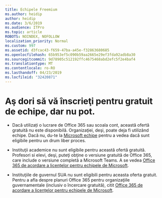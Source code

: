 ```yaml
---
title: Echipele Freemium
ms.author: heidip
author: heidip
ms.date: 3/6/2019
ms.audience: ITPro
ms.topic: article
ROBOTS: NOINDEX, NOFOLLOW
localization_priority: Normal
ms.custom: 997
ms.assetid: d3fcac43-f659-47ba-a45e-f32863680685
ms.openlocfilehash: 65b953ef5c090b59aa2665e29ef3fda92adb8a30
ms.sourcegitcommit: 9d78905c512192ffc4675468abd2efc5f2e4baf4
ms.translationtype: MT
ms.contentlocale: ro-RO
ms.lasthandoff: 04/23/2019
ms.locfileid: "32420871"
---
```

# <a name="id-like-to-sign-up-for-teams-free-but-i-cant"></a>Aş dori să vă înscrieţi pentru gratuit de echipe, dar nu pot.

- Dacă utilizați o lucrare de Office 365 sau scoala cont, această ofertă gratuită nu este disponibilă. Organizaţiei, deşi, poate deja fi utilizând echipe. Dacă nu, du-te la [Microsoft echipe](https://products.office.com/en-us/microsoft-teams/group-chat-software) pentru a vedea dacă sunt eligibile pentru un drum liber proces.

- Instituţii academice nu sunt eligibile pentru această ofertă gratuită. Profesori si elevi, deşi, puteţi obţine o versiune gratuită de Office 365, care include o versiune completă a Microsoft Teams. A se vedea [Office 365 de acordare a licenţelor pentru echipele de Microsoft](https://docs.microsoft.com/microsoftteams/office-365-licensing).

- Instituţiile de guvernul SUA nu sunt eligibili pentru aceasta oferta gratuit. Pentru a afla despre planuri Office 365 pentru organizaţiile guvernamentale (inclusiv o încercare gratuită), citit [Office 365 de acordare a licenţelor pentru echipele de Microsoft](https://docs.microsoft.com/microsoftteams/office-365-licensing).


